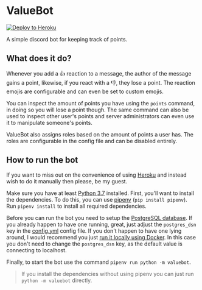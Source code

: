 # ValueBot

[![Deploy to Heroku](https://www.herokucdn.com/deploy/button.svg)](https://heroku.com/deploy)

A simple discord bot for keeping track of points.

## What does it do?

Whenever you add a 👍 reaction to a message, the author of the message 
gains a point, likewise, if you react with a 👎, they lose a point.
The reaction emojis are configurable and can even be set to custom 
emojis.

You can inspect the amount of points you have using the `points` 
command, in doing so you will lose a point though. The same command
can also be used to inspect other user's points and server 
administrators can even use it to manipulate someone's points.

ValueBot also assigns roles based on the amount of points a user has.
The roles are configurable in the config file and can be disabled 
entirely.

## How to run the bot

If you want to miss out on the convenience of using [Heroku](https://heroku.com/deploy) and instead wish to do it manually then please, be my guest.

Make sure you have at least [Python 3.7](https://www.python.org/downloads/release/python-370/) installed.
First, you'll want to install the dependencies. To do this, you can use [pipenv](https://docs.pipenv.org) (`pip install pipenv`). 
Run `pipenv install` to install all required dependencies.

Before you can run the bot you need to setup the [PostgreSQL database](https://www.postgresql.org/). If you already happen to have one running, great, just adjust the `postgres_dsn` key in the [config.yml](config.yml) config file.
If you don't happen to have one lying around, I would recommend you just [run it locally using Docker](https://hackernoon.com/dont-install-postgres-docker-pull-postgres-bee20e200198). In this case you don't need to change the `postgres_dsn` key, as the default value is connecting to localhost. 

Finally, to start the bot use the command `pipenv run python -m valuebot`.
> If you install the dependencies without using pipenv you can just run `python -m valuebot` directly.
